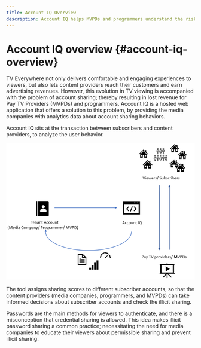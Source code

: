 ```yaml
---
title: Account IQ Overview
description: Account IQ helps MVPDs and programmers understand the risks to their revenue and business operations, and determine the most effective actions to take to mitigate the impacts of credential fraud. 
---
```


# Account IQ overview {#account-iq-overview}

<!-- Let's work with Sandeep on the intro: 1) we have some into material in the white paper we can repurpose (see example below), and 2) we want to strike a tone more about intelligently managing password sharing (identifying, informing strategy and converinting) - stopping sharing is only one tool. We also be moving into the D2C space this year and therefore want to talk about the environment and tool in less TVE-specific terms where we can (e.g., "streaming activity" instead of "transaction between subscribers and content providers").  I fully acknowledge this is a *new* requirement if you will. --> TV Everywhere not only delivers comfortable and engaging experiences to viewers, but also lets content providers reach their customers and earn advertising revenues. However, this evolution in TV viewing is accompanied with the problem of account sharing; thereby resulting in lost revenue for Pay TV Providers (MVPDs) and programmers. Account IQ is a hosted web application that offers a solution to this problem, by providing the media companies with analytics data about account sharing behaviors.

<!-- e.g. Primetime Account IQ helps MVPDs and programmers identify account sharing with a high level of confidence, enabling them to deliver better business outcomes while providing improved viewing experiences for subscribers.-->

Account IQ sits at the transaction between subscribers and content providers, to analyze the user behavior.
<!-- Account IQ analyzes key streaming events generated through video streaming. For TV Everywhere those events come from all of the activity processed by Adobe Pass (Primetime Authentication) of MVPD subscribers access of content on programmer sites and apps. -->

![](assets/AIQIntro.png)

The tool assigns sharing scores to different subscriber accounts, so that the content providers (media companies, programmers, and MVPDs) can take informed decisions about subscriber accounts and check the illicit sharing.

Passwords are the main methods for viewers to authenticate, and there is a misconception that credential sharing is allowed. This idea makes illicit password sharing a common practice; necessitating the need for media companies to educate their viewers about permissible sharing and prevent illicit sharing.
